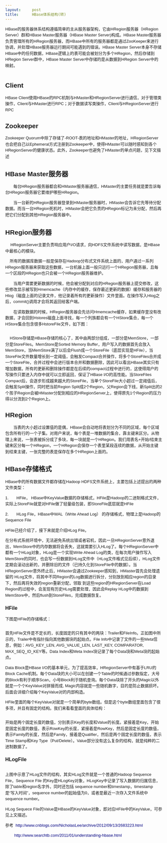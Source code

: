 ```yaml
---
layout:     post
title:      HBase体系结构(转)
---
```

<div id="article_content" class="article_content clearfix csdn-tracking-statistics" data-pid="blog" data-mod="popu_307" data-dsm="post">
								            <link rel="stylesheet" href="https://csdnimg.cn/release/phoenix/template/css/ck_htmledit_views-f76675cdea.css">
						<div class="htmledit_views" id="content_views">
                
<p style="font-size:13px;line-height:19.5px;font-family:Verdana, Geneva, Arial, Helvetica, sans-serif;">
HBase的服务器体系结构遵循简单的主从服务器架构，它由HRegion服务器（HRegion Server）群和HBase Master服务器（HBase Master Server)构成。HBase Master服务器负责管理所有的HRegion服务器，而HBase中所有的服务器都是通过ZooKeeper来进行协调，并处理HBase服务器运行期间可能遇到的错误。HBase Master Server本身不存储HBase中的任何数据，HBase逻辑上的表可能会被划分为多个HRegion，然后存储到HRegion
 Server群中，HBase Master Server中存储的是从数据到HRegion Server中的映射。</p>
<p style="font-size:13px;line-height:19.5px;font-family:Verdana, Geneva, Arial, Helvetica, sans-serif;">
<img src="http://images.cnitblog.com/blog/360373/201310/21103715-5416c6300c7944f098e49f7723ec7e36.png" alt="" style="border:0px;"></p>
<h2 style="font-size:21px;font-family:Verdana, Geneva, Arial, Helvetica, sans-serif;">
Client</h2>
<p style="font-size:13px;line-height:19.5px;font-family:Verdana, Geneva, Arial, Helvetica, sans-serif;">
HBase Client使用HBase的RPC机制与HMaster和HRegionServer进行通信，对于管理类操作，Client与HMaster进行RPC；对于数据读写类操作，Client与HRegionServer进行RPC</p>
<h2 style="font-size:21px;font-family:Verdana, Geneva, Arial, Helvetica, sans-serif;">
Zookeeper</h2>
<p style="font-size:13px;line-height:19.5px;font-family:Verdana, Geneva, Arial, Helvetica, sans-serif;">
Zookeeper Quorum中除了存储了-ROOT-表的地址和HMaster的地址，HRegionServer也会把自己以Ephemeral方式注册到Zookeeper中，使得HMaster可以随时感知到各个HRegionServer的健康状态。此外，Zookeeper也避免了HMaster的单点问题，见下文描述</p>
<h2 style="font-size:21px;font-family:Verdana, Geneva, Arial, Helvetica, sans-serif;">
HBase Master服务器</h2>
<p style="font-size:13px;line-height:19.5px;font-family:Verdana, Geneva, Arial, Helvetica, sans-serif;">
　　每台HRegion服务器都会和HMaster服务器通信，HMaster的主要任务就是要告诉每台HRegion服务器它要维护哪些HRegion。</p>
<p style="font-size:13px;line-height:19.5px;font-family:Verdana, Geneva, Arial, Helvetica, sans-serif;">
　　当一台新的HRegion服务器登录到HMaster服务器时，HMaster会告诉它先等待分配数据。而当一台HRegion死机时，HMaster会把它负责的HRegion标记为未分配，然后再把它们分配到其他HRegion服务器中。</p>
<h2 style="font-size:21px;font-family:Verdana, Geneva, Arial, Helvetica, sans-serif;">
HRegion服务器</h2>
<p style="font-size:13px;line-height:19.5px;font-family:Verdana, Geneva, Arial, Helvetica, sans-serif;">
　 <span style="line-height:1.5;">HRegionServer主要负责响应用户I/O请求，向HDFS文件系统中读写数据，是HBase中最核心的模块。</span>　</p>
<p style="font-size:13px;line-height:19.5px;font-family:Verdana, Geneva, Arial, Helvetica, sans-serif;">
    所有的数据库数据一般是保存在Hadoop分布式文件系统上面的，用户通过一系列HRegion服务器来获取这些数据，一台机器上面一般只运行一个HRegion服务器，且每一个区段的HRegion也只会被一个HRegion服务器维护。</p>
<p style="font-size:13px;line-height:19.5px;font-family:Verdana, Geneva, Arial, Helvetica, sans-serif;">
　　当用户需要更新数据的时候，他会被分配到对应的HRegion服务器上提交修改，这些修改显示被写到Hmemcache（内存中的缓存，保存最近更新的数据）缓存和服务器的Hlog（磁盘上面的记录文件，他记录着所有的更新操作）文件里面。在操作写入Hlog之后，commit()调用才会将其返回给客户端。</p>
<p style="font-size:13px;line-height:19.5px;font-family:Verdana, Geneva, Arial, Helvetica, sans-serif;">
　　在读取数据的时候，HRegion服务器会先访问Hmemcache缓存，如果缓存里没有改数据，才会回到Hstores磁盘上面寻找，每一个列族都会有一个HStore集合，每一个HStore集合包含很多HstoreFile文件，如下图：</p>
<p style="font-size:13px;line-height:19.5px;font-family:Verdana, Geneva, Arial, Helvetica, sans-serif;">
<img src="http://images.cnitblog.com/blog/360373/201310/21103732-a31b01647de0446a90ca4138d4d22eea.png" alt="" style="border:0px;"></p>
<p style="font-size:13px;line-height:19.5px;font-family:Verdana, Geneva, Arial, Helvetica, sans-serif;">
<span style="line-height:1.5;">    HStore存储是HBase存储的核心了，其中由两部分组成，一部分是MemStore，一部分是StoreFiles。MemStore是Sorted Memory Buffer，用户写入的数据首先会放入MemStore，当MemStore满了以后会Flush成一个StoreFile（底层实现是HFile），当StoreFile文件数量增长到一定阈值，会触发Compact合并操作，将多个StoreFiles合并成一个StoreFile，合并过程中会进行版本合并和数据删除，因此可以看出HBase其实只有增加数据，所有的更新和删除操作都是在后续的compact过程中进行的，这使得用户的写操作只要进入内存中就可以立即返回，保证了HBase
 I/O的高性能。当StoreFiles Compact后，会逐步形成越来越大的StoreFile，当单个StoreFile大小超过一定阈值后，会触发Split操作，同时把当前Region Split成2个Region，父Region会下线，新Split出的2个孩子Region会被HMaster分配到相应的HRegionServer上，使得原先1个Region的压力得以分流到2个Region上。</span></p>
<p style="font-size:13px;line-height:19.5px;font-family:Verdana, Geneva, Arial, Helvetica, sans-serif;">
</p>
<h2 style="font-size:21px;font-family:Verdana, Geneva, Arial, Helvetica, sans-serif;">
HRegion</h2>
<p style="font-size:13px;line-height:19.5px;font-family:Verdana, Geneva, Arial, Helvetica, sans-serif;">
　　当表的大小超过设置值的是偶，HBase会自动地将表划分为不同的区域，每个区域包含所有行的一个子集。对用户来说，每个表是一堆数据的集合，靠主键来区分。从物理上来说，一张表被拆分成了多块，每一块就是一个HRegion。我们用表名+开始/结束主键来区分每一个HRegion，一个HRegion会保存一个表里某段连续的数据，从开始主键到结束主键，一张完整的表是保存在多个HRegion上面的。</p>
<p style="font-size:13px;line-height:19.5px;font-family:Verdana, Geneva, Arial, Helvetica, sans-serif;">
</p>
<h2 style="font-size:21px;font-family:Verdana, Geneva, Arial, Helvetica, sans-serif;">
HBase存储格式</h2>
<p style="font-size:13px;line-height:19.5px;font-family:Verdana, Geneva, Arial, Helvetica, sans-serif;">
HBase中的所有数据文件都存储在Hadoop HDFS文件系统上，主要包括上述提出的两种文件类型：</p>
<p style="font-size:13px;line-height:19.5px;font-family:Verdana, Geneva, Arial, Helvetica, sans-serif;">
1.       HFile， HBase中KeyValue数据的存储格式，HFile是Hadoop的二进制格式文件，实际上StoreFile就是对HFile做了轻量级包装，即StoreFile底层就是HFile</p>
<p style="font-size:13px;line-height:19.5px;font-family:Verdana, Geneva, Arial, Helvetica, sans-serif;">
2.       HLog File，HBase中WAL（Write Ahead Log） 的存储格式，物理上是Hadoop的Sequence File</p>
<p style="font-size:13px;line-height:19.5px;font-family:Verdana, Geneva, Arial, Helvetica, sans-serif;">
HFile已经介绍了，接下来就是介绍HLog File。</p>
<p style="font-size:13px;line-height:19.5px;font-family:Verdana, Geneva, Arial, Helvetica, sans-serif;">
<span style="line-height:1.5;">在分布式系统环境中，无法避免系统出错或者宕机，因此一旦HRegionServer意外退出，MemStore中的内存数据将会丢失，这就需要引入HLog了。每个HRegionServer中都有一个HLog对象，HLog是一个实现Write Ahead Log的类，在每次用户操作写入MemStore的同时，也会写一份数据到HLog文件中（HLog文件格式见后续），HLog文件定期会滚动出新的，并删除旧的文件（已持久化到StoreFile中的数据）。当HRegionServer意外终止后，HMaster会通过Zookeeper感知到，HMaster首先会处理遗留的
 HLog文件，将其中不同Region的Log数据进行拆分，分别放到相应region的目录下，然后再将失效的region重新分配，领取 到这些region的HRegionServer在Load Region的过程中，会发现有历史HLog需要处理，因此会Replay HLog中的数据到MemStore中，然后flush到StoreFiles，完成数据恢复。</span></p>
<h3 style="font-size:16px;font-family:Verdana, Geneva, Arial, Helvetica, sans-serif;">
HFile</h3>
<p style="font-size:13px;line-height:19.5px;font-family:Verdana, Geneva, Arial, Helvetica, sans-serif;">
下图是HFile的存储格式：</p>
<p style="font-size:13px;line-height:19.5px;font-family:Verdana, Geneva, Arial, Helvetica, sans-serif;">
<img src="http://images.cnitblog.com/blog/360373/201310/21110934-a7927f19d9bc4be186a2bace0fe815a5.jpg" alt="" style="border:0px;"></p>
<p style="font-size:13px;line-height:19.5px;font-family:Verdana, Geneva, Arial, Helvetica, sans-serif;">
首先HFile文件是不定长的，长度固定的只有其中的两块：Trailer和FileInfo。正如图中所示的，Trailer中有指针指向其他数据块的起始点。File Info中记录了文件的一些Meta信息，例如：AVG_KEY_LEN, AVG_VALUE_LEN, LAST_KEY, COMPARATOR, MAX_SEQ_ID_KEY等。Data Index和Meta Index块记录了每个Data块和Meta块的起始点。</p>
<p style="font-size:13px;line-height:19.5px;font-family:Verdana, Geneva, Arial, Helvetica, sans-serif;">
Data Block是HBase I/O的基本单元，为了提高效率，HRegionServer中有基于LRU的Block Cache机制。每个Data块的大小可以在创建一个Table的时候通过参数指定，大号的Block有利于顺序Scan，小号Block利于随机查询。每个Data块除了开头的Magic以外就是一个个KeyValue对拼接而成, Magic内容就是一些随机数字，目的是防止数据损坏。后面会详细介绍每个KeyValue对的内部构造。</p>
<p style="font-size:13px;line-height:19.5px;font-family:Verdana, Geneva, Arial, Helvetica, sans-serif;">
HFile里面的每个KeyValue对就是一个简单的byte数组。但是这个byte数组里面包含了很多项，并且有固定的结构。我们来看看里面的具体结构：</p>
<p style="font-size:13px;line-height:19.5px;font-family:Verdana, Geneva, Arial, Helvetica, sans-serif;">
<img src="http://images.cnitblog.com/blog/360373/201310/21110957-bf7f56599e954cd6ab806e163812a801.jpg" alt="" style="border:0px;"></p>
<p style="font-size:13px;line-height:19.5px;font-family:Verdana, Geneva, Arial, Helvetica, sans-serif;">
开始是两个固定长度的数值，分别表示Key的长度和Value的长度。紧接着是Key，开始是固定长度的数值，表示RowKey的长度，紧接着是RowKey，然后是固定长度的数值，表示Family的长度，然后是Family，接着是Qualifier，然后是两个固定长度的数值，表示Time Stamp和Key Type（Put/Delete）。Value部分没有这么复杂的结构，就是纯粹的二进制数据了。</p>
<h3 style="font-size:16px;font-family:Verdana, Geneva, Arial, Helvetica, sans-serif;">
HLogFile</h3>
<p style="font-size:13px;line-height:19.5px;font-family:Verdana, Geneva, Arial, Helvetica, sans-serif;">
<img src="http://images.cnitblog.com/blog/360373/201310/21110948-12fbf40567ac44388e3102260f0e7b82.jpg" alt="" style="border:0px;"></p>
<p style="font-size:13px;line-height:19.5px;font-family:Verdana, Geneva, Arial, Helvetica, sans-serif;">
上图中示意了HLog文件的结构，其实HLog文件就是一个普通的Hadoop Sequence File，Sequence File 的Key是HLogKey对象，HLogKey中记录了写入数据的归属信息，除了table和region名字外，同时还包括 sequence number和timestamp，timestamp是“写入时间”，sequence number的起始值为0，或者是最近一次存入文件系统中sequence number。</p>
<p style="font-size:13px;line-height:19.5px;font-family:Verdana, Geneva, Arial, Helvetica, sans-serif;">
HLog Sequece File的Value是HBase的KeyValue对象，即对应HFile中的KeyValue，可参见上文描述。</p>
<p style="font-size:13px;line-height:19.5px;font-family:Verdana, Geneva, Arial, Helvetica, sans-serif;">
</p>
<p style="font-size:13px;line-height:19.5px;font-family:Verdana, Geneva, Arial, Helvetica, sans-serif;">
参考  <a href="http://www.cnblogs.com/NicholasLee/archive/2012/09/13/2683223.html" rel="nofollow" style="color:#000080;text-decoration:none;">http://www.cnblogs.com/NicholasLee/archive/2012/09/13/2683223.html</a></p>
<p style="font-size:13px;line-height:19.5px;font-family:Verdana, Geneva, Arial, Helvetica, sans-serif;">
        <a href="http://www.searchtb.com/2011/01/understanding-hbase.html" rel="nofollow" style="color:#000080;text-decoration:none;">http://www.searchtb.com/2011/01/understanding-hbase.html</a></p>
            </div>
                </div>